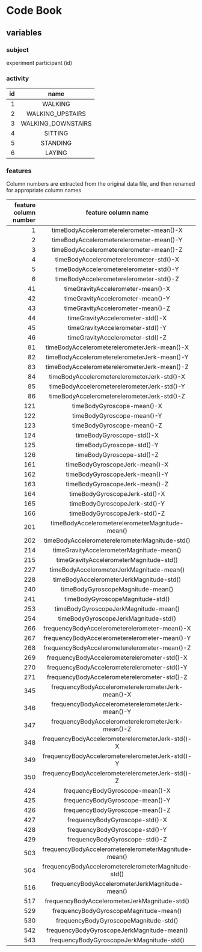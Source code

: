 # Code Book

## variables

### subject

experiment participant (id)

### activity

| id |              name |
|---:|:-----------------:|
|  1 |           WALKING|
|  2 |  WALKING_UPSTAIRS|
|  3 | WALKING_DOWNSTAIRS|
|  4|            SITTING|
|  5|           STANDING|
|  6|            LAYING|

### features

Column numbers are extracted from the original data file, and then renamed for appropriate column names

| feature column number | feature column name |
|----------------------:|:--------------------:|
|   1| timeBodyAccelerometerelerometer-mean()-X |
|   2| timeBodyAccelerometerelerometer-mean()-Y |
|   3| timeBodyAccelerometerelerometer-mean()-Z |
|   4| timeBodyAccelerometerelerometer-std()-X |
|   5| timeBodyAccelerometerelerometer-std()-Y |
|   6| timeBodyAccelerometerelerometer-std()-Z |
|  41| timeGravityAccelerometer-mean()-X |
|  42| timeGravityAccelerometer-mean()-Y |
|  43| timeGravityAccelerometer-mean()-Z |
|  44| timeGravityAccelerometer-std()-X |
|  45| timeGravityAccelerometer-std()-Y |
|  46| timeGravityAccelerometer-std()-Z |
|  81| timeBodyAccelerometerelerometerJerk-mean()-X |
|  82| timeBodyAccelerometerelerometerJerk-mean()-Y |
|  83| timeBodyAccelerometerelerometerJerk-mean()-Z |
|  84| timeBodyAccelerometerelerometerJerk-std()-X |
|  85| timeBodyAccelerometerelerometerJerk-std()-Y |
|  86| timeBodyAccelerometerelerometerJerk-std()-Z |
| 121| timeBodyGyroscope-mean()-X |
| 122| timeBodyGyroscope-mean()-Y |
| 123| timeBodyGyroscope-mean()-Z |
| 124| timeBodyGyroscope-std()-X |
| 125| timeBodyGyroscope-std()-Y |
| 126| timeBodyGyroscope-std()-Z |
| 161| timeBodyGyroscopeJerk-mean()-X |
| 162| timeBodyGyroscopeJerk-mean()-Y |
| 163| timeBodyGyroscopeJerk-mean()-Z |
| 164| timeBodyGyroscopeJerk-std()-X |
| 165| timeBodyGyroscopeJerk-std()-Y |
| 166| timeBodyGyroscopeJerk-std()-Z |
| 201| timeBodyAccelerometerelerometerMagnitude-mean() |
| 202| timeBodyAccelerometerelerometerMagnitude-std() |
| 214| timeGravityAccelerometerMagnitude-mean() |
| 215| timeGravityAccelerometerMagnitude-std() |
| 227| timeBodyAccelerometerJerkMagnitude-mean() |
| 228| timeBodyAccelerometerJerkMagnitude-std() |
| 240| timeBodyGyroscopeMagnitude-mean() |
| 241| timeBodyGyroscopeMagnitude-std() |
| 253| timeBodyGyroscopeJerkMagnitude-mean() |
| 254| timeBodyGyroscopeJerkMagnitude-std() |
| 266| frequencyBodyAccelerometerelerometer-mean()-X |
| 267| frequencyBodyAccelerometerelerometer-mean()-Y |
| 268| frequencyBodyAccelerometerelerometer-mean()-Z |
| 269| frequencyBodyAccelerometerelerometer-std()-X |
| 270| frequencyBodyAccelerometerelerometer-std()-Y |
| 271| frequencyBodyAccelerometerelerometer-std()-Z |
| 345| frequencyBodyAccelerometerelerometerJerk-mean()-X |
| 346| frequencyBodyAccelerometerelerometerJerk-mean()-Y |
| 347| frequencyBodyAccelerometerelerometerJerk-mean()-Z |
| 348| frequencyBodyAccelerometerelerometerJerk-std()-X |
| 349| frequencyBodyAccelerometerelerometerJerk-std()-Y |
| 350| frequencyBodyAccelerometerelerometerJerk-std()-Z |
| 424| frequencyBodyGyroscope-mean()-X |
| 425| frequencyBodyGyroscope-mean()-Y |
| 426| frequencyBodyGyroscope-mean()-Z |
| 427| frequencyBodyGyroscope-std()-X |
| 428| frequencyBodyGyroscope-std()-Y |
| 429| frequencyBodyGyroscope-std()-Z |
| 503| frequencyBodyAccelerometerelerometerMagnitude-mean() |
| 504| frequencyBodyAccelerometerelerometerMagnitude-std() |
| 516| frequencyBodyAccelerometerJerkMagnitude-mean() |
| 517| frequencyBodyAccelerometerJerkMagnitude-std() |
| 529| frequencyBodyGyroscopeMagnitude-mean() |
| 530| frequencyBodyGyroscopeMagnitude-std() |
| 542| frequencyBodyGyroscopeJerkMagnitude-mean() |
| 543| frequencyBodyGyroscopeJerkMagnitude-std() |